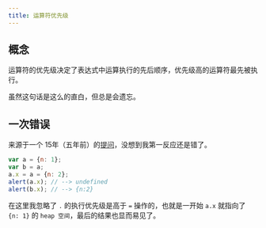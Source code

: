 ```yaml
---
title: 运算符优先级
---
```


## 概念

运算符的优先级决定了表达式中运算执行的先后顺序，优先级高的运算符最先被执行。

虽然这句话是这么的直白，但总是会遗忘。



## 一次错误

来源于一个 15年（五年前）的[提问](https://segmentfault.com/q/1010000002637728)，没想到我第一反应还是错了。

```js
var a = {n: 1};
var b = a; 
a.x = a = {n: 2};
alert(a.x); // --> undefined
alert(b.x); // --> {n:2}
```

在这里我忽略了 `.` 的执行优先级是高于 `=` 操作的，也就是一开始 `a.x` 就指向了 `{n: 1}` 的 `heap 空间`，最后的结果也显而易见了。

